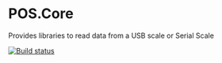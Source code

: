 # POS.Core
Provides libraries to read data from a USB scale or Serial Scale


[![Build status](https://ci.appveyor.com/api/projects/status/qumwu9pwp45h2wlf?svg=true)](https://ci.appveyor.com/project/yitzchokneuhaus1/pos-core)
